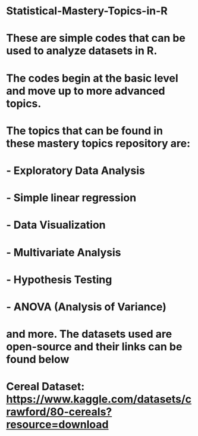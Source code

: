 # Statistical-Mastery-Topics-in-R
# These are simple codes that can be used to analyze datasets in R. 
# The codes begin at the basic level and move up to more advanced topics.
# The topics that can be found in these mastery topics repository are:
#         - Exploratory Data Analysis
#         - Simple linear regression
#         - Data Visualization
#         - Multivariate Analysis
#         - Hypothesis Testing
#         - ANOVA (Analysis of Variance)
# and more. The datasets used are open-source and their links can be found below
#
#
# Cereal Dataset: https://www.kaggle.com/datasets/crawford/80-cereals?resource=download
